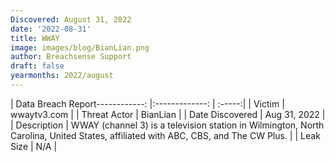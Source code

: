 ```yaml
---
Discovered: August 31, 2022
date: '2022-08-31'
title: WWAY
image: images/blog/BianLian.png
author: Breachsense Support
draft: false
yearmonths: 2022/august
---
```


| Data Breach Report------------:     |:-------------:    | :-----:|
| Victim      | wwaytv3.com      | 
| Threat Actor      | BianLian      | 
| Date Discovered      | Aug 31, 2022      | 
| Description      | WWAY (channel 3) is a television station in Wilmington, North Carolina, United States, affiliated with ABC, CBS, and The CW Plus.      | 
| Leak Size      | N/A      | 

